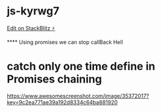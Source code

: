 # js-kyrwg7

[Edit on StackBlitz ⚡️](https://stackblitz.com/edit/js-kyrwg7)

\*\*\*\* Using promises we can stop callBack Hell

# catch only one time define in Promises chaining
https://www.awesomescreenshot.com/image/35372017?key=9c2ea771ae39a192d8334c64ba881920